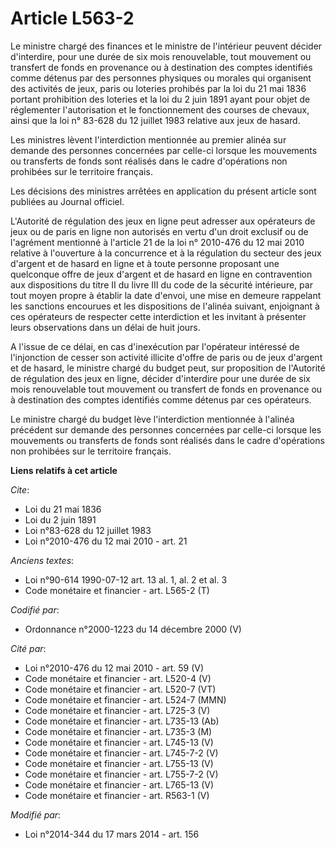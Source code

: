 # Article L563-2

Le ministre chargé des finances et le ministre de l'intérieur peuvent décider d'interdire, pour une durée de six mois
renouvelable, tout mouvement ou transfert de fonds en provenance ou à destination des comptes identifiés comme détenus par
des personnes physiques ou morales qui organisent des activités de jeux, paris ou loteries prohibés par la loi du 21 mai 1836
portant prohibition des loteries et la loi du 2 juin 1891 ayant pour objet de réglementer l'autorisation et le fonctionnement
des courses de chevaux, ainsi que la loi n° 83-628 du 12 juillet 1983 relative aux jeux de hasard.

Les ministres lèvent l'interdiction mentionnée au premier alinéa sur demande des personnes concernées par celle-ci lorsque
les mouvements ou transferts de fonds sont réalisés dans le cadre d'opérations non prohibées sur le territoire français.

Les décisions des ministres arrêtées en application du présent article sont publiées au Journal officiel.

L'Autorité de régulation des jeux en ligne peut adresser aux opérateurs de jeux ou de paris en ligne non autorisés en vertu
d'un droit exclusif ou de l'agrément mentionné à l'article 21 de la loi n° 2010-476 du 12 mai 2010 relative à l'ouverture à
la concurrence et à la régulation du secteur des jeux d'argent et de hasard en ligne et à toute personne proposant une
quelconque offre de jeux d'argent et de hasard en ligne en contravention aux dispositions du titre II du livre III du code de
la sécurité intérieure, par tout moyen propre à établir la date d'envoi, une mise en demeure rappelant les sanctions
encourues et les dispositions de l'alinéa suivant, enjoignant à ces opérateurs de respecter cette interdiction et les
invitant à présenter leurs observations dans un délai de huit jours. 

A l'issue de ce délai, en cas d'inexécution par l'opérateur intéressé de l'injonction de cesser son activité illicite d'offre
de paris ou de jeux d'argent et de hasard, le ministre chargé du budget peut, sur proposition de l'Autorité de régulation des
jeux en ligne, décider d'interdire pour une durée de six mois renouvelable tout mouvement ou transfert de fonds en provenance
ou à destination des comptes identifiés comme détenus par ces opérateurs. 

Le ministre chargé du budget lève l'interdiction mentionnée à l'alinéa précédent sur demande des personnes concernées par
celle-ci lorsque les mouvements ou transferts de fonds sont réalisés dans le cadre d'opérations non prohibées sur le
territoire français.

**Liens relatifs à cet article**

_Cite_:

  - Loi du 21 mai 1836
  - Loi du 2 juin 1891
  - Loi n°83-628 du 12 juillet 1983
  - Loi n°2010-476 du 12 mai 2010 - art. 21

_Anciens textes_:

  - Loi n°90-614 1990-07-12 art. 13 al. 1, al. 2 et al. 3
  - Code monétaire et financier - art. L565-2 (T)

_Codifié par_:

  - Ordonnance n°2000-1223 du 14 décembre 2000 (V)

_Cité par_:

  - Loi n°2010-476 du 12 mai 2010 - art. 59 (V)
  - Code monétaire et financier - art. L520-4 (V)
  - Code monétaire et financier - art. L520-7 (VT)
  - Code monétaire et financier - art. L524-7 (MMN)
  - Code monétaire et financier - art. L725-3 (V)
  - Code monétaire et financier - art. L735-13 (Ab)
  - Code monétaire et financier - art. L735-3 (M)
  - Code monétaire et financier - art. L745-13 (V)
  - Code monétaire et financier - art. L745-7-2 (V)
  - Code monétaire et financier - art. L755-13 (V)
  - Code monétaire et financier - art. L755-7-2 (V)
  - Code monétaire et financier - art. L765-13 (V)
  - Code monétaire et financier - art. R563-1 (V)

_Modifié par_:

  - Loi n°2014-344 du 17 mars 2014 - art. 156
